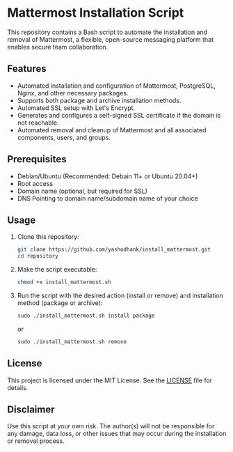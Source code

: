 # Mattermost Installation Script

This repository contains a Bash script to automate the installation and removal of Mattermost, a flexible, open-source messaging platform that enables secure team collaboration.

## Features

- Automated installation and configuration of Mattermost, PostgreSQL, Nginx, and other necessary packages.
- Supports both package and archive installation methods.
- Automated SSL setup with Let's Encrypt.
- Generates and configures a self-signed SSL certificate if the domain is not reachable.
- Automated removal and cleanup of Mattermost and all associated components, users, and groups.

## Prerequisites

- Debian/Ubuntu (Recommended: Debain 11+ or Ubuntu 20.04+)
- Root access
- Domain name (optional, but required for SSL)
- DNS Pointing to domain name/subdomain name of your choice

## Usage

1. Clone this repository:
   ```sh
   git clone https://github.com/yashodhank/install_mattermost.git
   cd repository
   ```

2. Make the script executable:
   ```sh
   chmod +x install_mattermost.sh
   ```

3. Run the script with the desired action (install or remove) and installation method (package or archive):
   ```sh
   sudo ./install_mattermost.sh install package
   ```
   or
   ```sh
   sudo ./install_mattermost.sh remove
   ```

## License

This project is licensed under the MIT License. See the [LICENSE](LICENSE) file for details.

## Disclaimer

Use this script at your own risk. The author(s) will not be responsible for any damage, data loss, or other issues that may occur during the installation or removal process.
